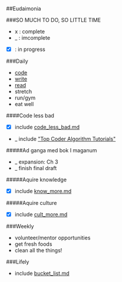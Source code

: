 ##Eudaimonia

###SO MUCH TO DO, SO LITTLE TIME
*  x  : complete
*  _  : imcomplete
* [x] : in progress

###Daily
* [code](#code-less-bad)
* [write](#writing)
* [read](#reading)
* stretch
* run/gym
* eat well

####Code less bad
<a name="code-less-bad"></a>

* [x] include [code_less_bad.md](https://github.com/jclif/eudaimonia/blob/master/code_less_bad.md)
* _ include ["Top Coder Algorithm Tutorials"](http://www.topcoder.com/tc?d1=tutorials&d2=alg_index&module=Static)

#####Ad ganga med bok I maganum
<a name="writing"></a>

* _ expansion: Ch 3
* _ finish final draft

#####Aquire knowledge
<a name="reading"></a>

* [x] include [know_more.md](https://github.com/jclif/eudaimonia/blob/master/current/read_more.md)

#####Aquire culture
<a name="culture"></a>

* [x] include [cult_more.md](https://github.com/jclif/eudaimonia/blob/master/current/cult_more.md)

###Weekly
* volunteer/mentor opportunities
* get fresh foods
* clean all the things!

###Lifely
* include [bucket_list.md](https://github.com/jclif/eudaimonia/blob/master/current/bucket_list.md)
